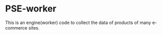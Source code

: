 # PSE-worker


This is an engine(worker) code to collect the data of products of many e-commerce sites.
